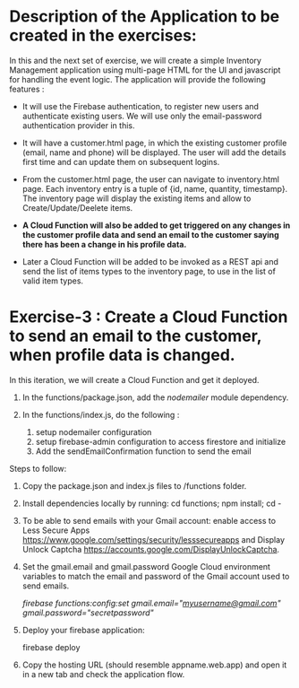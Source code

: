 
# Description of the Application to be created in the exercises:

In this and the next set of exercise, we will create a simple Inventory Management application using multi-page HTML for the UI and javascript for handling the event logic. The application will provide the following features :

* It will use the Firebase authentication, to register new users and authenticate existing users. We will use only the email-password authentication provider in this.

* It will have a customer.html page, in which the existing customer profile (email, name and phone) will be displayed. The user will add the details first time and can update them on subsequent logins.

* From the customer.html page, the user can navigate to inventory.html page. Each inventory entry is a tuple of {id, name, quantity, timestamp}. The inventory page will display the existing items and allow to Create/Update/Deelete items.

* **A Cloud Function will also be added to get triggered on any changes in the customer profile data and send an email to the customer saying there has been a change in his profile data.**

* Later a Cloud Function will be added to be invoked as a REST api and send the list of items types to the inventory page, to use in the list of valid item types.

# Exercise-3 : Create a Cloud Function to send an email to the customer, when profile data is changed.

In this iteration, we will create a Cloud Function and get it deployed.

1. In the functions/package.json, add the *nodemailer* module dependency.

1. In the functions/index.js, do the following :
   1. setup nodemailer configuration 
   1. setup firebase-admin configuration to access firestore and initialize
   1. Add the sendEmailConfirmation function to send the email

Steps to follow:
1. Copy the package.json and index.js files to <your-firebase-root>/functions folder. 
	
1. Install dependencies locally by running: cd functions; npm install; cd -

1. To be able to send emails with your Gmail account: enable access to Less Secure Apps https://www.google.com/settings/security/lesssecureapps and Display Unlock Captcha  https://accounts.google.com/DisplayUnlockCaptcha.

1. Set the gmail.email and gmail.password Google Cloud environment variables to match the email and password of the Gmail account used to send emails.

   *firebase functions:config:set gmail.email="myusername@gmail.com" gmail.password="secretpassword"*

1. Deploy your firebase application:

	firebase deploy

1. Copy the hosting URL (should resemble appname.web.app) and open it in a new tab and check the application flow.
